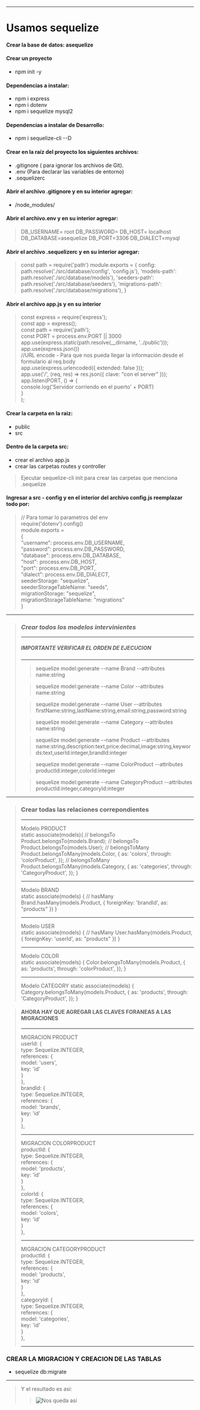 ___
# Usamos sequelize
#### Crear la base de datos: asequelize

#### Crear un proyecto
- npm init -y

#### Dependencias a instalar:
- npm i express
- npm i dotenv
- npm i sequelize mysql2

#### Dependencias a instalar de Desarrollo:
- npm i sequelize-cli --D

#### Crear en la raíz del proyecto los siguientes archivos:
- .gitignore ( para ignorar los archivos de Git).  
- .env (Para declarar las variables de entorno)
- .sequelizerc 

#### Abrir el archivo .gitignore y en su interior agregar:
- /node_modules/

#### Abrir el archivo.env y en su interior agregar:
>DB_USERNAME= root
DB_PASSWORD=
DB_HOST= localhost
DB_DATABASE=asequelize
DB_PORT=3306
DB_DIALECT=mysql

#### Abrir el archivo **.sequelizerc** y en su interior agregar:
>const path = require('path')
module.exports = {
config: path.resolve('./src/database/config', 'config.js'),
'models-path': path.resolve('./src/database/models'),
'seeders-path': path.resolve('./src/database/seeders'),
'migrations-path': path.resolve('./src/database/migrations'),
}

#### Abrir el archivo **app.js** y en su interior
>const express = require('express');   
const app = express();   
const path = require('path');   
const PORT = process.env.PORT || 3000   
app.use(express.static(path.resolve(__dirname, '../public')));  
app.use(express.json())  
//URL encode  - Para que nos pueda llegar la información desde el formulario al req.body   
app.use(express.urlencoded({ extended: false }));   
app.use('/', (req, res) => res.json({ clave: "con el server" }));   
app.listen(PORT, () => {   
    console.log('Servidor corriendo en el puerto' + PORT)   
}   
);   

#### Crear la carpeta en la raiz:
- public  
- src

#### Dentro de la carpeta src:
- crear el archivo app.js
- crear las carpetas routes y controller

>Ejecutar sequelize-cli init para crear las carpetas que menciona .sequelize


#### Ingresar a src - config y en el interior del archivo config.js reemplazar todo por:
>// Para tomar lo parametros del env   
require('dotenv').config()   
module.exports =   
{   
    "username": process.env.DB_USERNAME,   
    "password": process.env.DB_PASSWORD,   
    "database": process.env.DB_DATABASE,   
    "host": process.env.DB_HOST,   
    "port": process.env.DB_PORT,   
    "dialect": process.env.DB_DIALECT,   
    seederStorage: "sequelize",   
    seederStorageTableName: "seeds",    
    migrationStorage: "sequelize",   
    migrationStorageTableName: "migrations"   
}   
___
>### _**Crear todos los modelos intervinientes**_
>___
>##### IMPORTANTE VERIFICAR EL ORDEN DE EJECUCION  
>___
>> sequelize model:generate --name Brand --attributes name:string
>
>
>>sequelize model:generate --name Color --attributes name:string
>
>>sequelize model:generate --name User --attributes firstName:string,lastName:string,email:string,password:string
>
>>sequelize model:generate --name Category --attributes name:string
> 
>
>>sequelize model:generate --name Product --attributes name:string,description:text,price:decimal,image:string,keywords:text,userId:integer,brandId:integer
>
>>sequelize model:generate --name ColorProduct --attributes productId:integer,colorId:integer
>
>>sequelize model:generate --name CategoryProduct --attributes productId:integer,categoryId:integer
___
>### Crear todas las relaciones correpondientes 
>___ 
>Modelo PRODUCT   
>  static associate(models){
>      // belongsTo
>      Product.belongsTo(models.Brand);
>      // belongsTo
>      Product.belongsTo(models.User);
>      // belongsToMany
>      Product.belongsToMany(models.Color, {
>        as: 'colors',
>        through: 'colorProduct',
>      });
>      // belongsToMany
>      Product.belongsToMany(models.Category, {
>        as: 'categories',
>        through: 'CategoryProduct',
>      });
>    }
>___
>Modelo BRAND   
>  static associate(models) {
>      // hasMany
>      Brand.hasMany(models.Product, {
>        foreignKey: 'brandId',
>        as: "products"
>      })
>    }
>___
>Modelo USER   
>    static associate(models) {
>  	// hasMany
>    User.hasMany(models.Product, {
>      foreignKey: 'userId',
>      as: "products"
>    })
>    }
>___
>Modelo COLOR  
>    static associate(models) {
>      Color.belongsToMany(models.Product, {
>        as: 'products',
>        through: 'colorProduct',
>      }); 
>    }
>___
>Modelo CATEGORY
>  static associate(models) {
>      Category.belongsToMany(models.Product, {
>        as: 'products',
>        through: 'CategoryProduct',
>      });
>    }

>#### AHORA HAY QUE AGREGAR LAS CLAVES FORANEAS A LAS  MIGRACIONES
>___
>MIGRACION PRODUCT   
 userId: {   
        type: Sequelize.INTEGER,   
        references: {   
          model: 'users',   
          key: 'id'   
        }   
      },   
      brandId: {   
        type: Sequelize.INTEGER,   
        references: {   
          model: 'brands',   
          key: 'id'   
        }   
      },   
>___
>MIGRACION COLORPRODUCT   
 productId: {   
        type: Sequelize.INTEGER,   
        references: {   
          model: 'products',   
          key: 'id'   
        }   
      },   
      colorId: {   
        type: Sequelize.INTEGER,   
        references: {   
          model: 'colors',   
          key: 'id'   
        }   
      },   
>___
>MIGRACION CATEGORYPRODUCT   
 productId: {   
        type: Sequelize.INTEGER,   
        references: {   
          model: 'products',   
          key: 'id'   
        }   
      },   
      categoryId: {   
        type: Sequelize.INTEGER,   
        references: {   
          model: 'categories',   
          key: 'id'   
        }   
      },   
>___

### CREAR LA MIGRACION Y CREACION DE LAS TABLAS
- sequelize db:migrate
___
>Y el resultado es así:
>>![Nos queda así](https://raw.githubusercontent.com/Facundo-C/06-14/main/ImagenModeloEntidadRelacion.png)